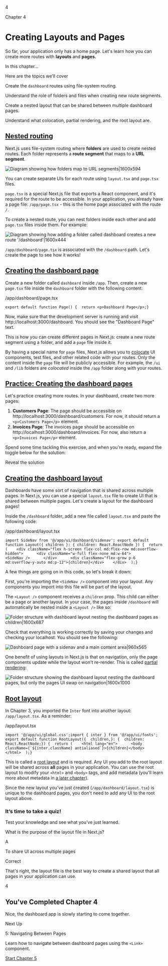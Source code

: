 4

Chapter 4

# Creating Layouts and Pages

So far, your application only has a home page. Let's learn how you can create more routes with **layouts** and **pages**.

In this chapter...

Here are the topics we’ll cover

Create the `dashboard` routes using file-system routing.

Understand the role of folders and files when creating new route segments.

Create a nested layout that can be shared between multiple dashboard pages.

Understand what colocation, partial rendering, and the root layout are.

## [Nested routing](https://nextjs.org/learn/dashboard-app/creating-layouts-and-pages#nested-routing)

Next.js uses file-system routing where **folders** are used to create nested routes. Each folder represents a **route segment** that maps to a **URL segment**.

![Diagram showing how folders map to URL segments|1600x594](https://nextjs.org/_next/image?url=%2Flearn%2Fdark%2Ffolders-to-url-segments.png&w=3840&q=75&dpl=dpl_FCceakDAygFm3XpfzDutxg9ALjmD)

You can create separate UIs for each route using `layout.tsx` and `page.tsx` files.

`page.tsx` is a special Next.js file that exports a React component, and it's required for the route to be accessible. In your application, you already have a page file: `/app/page.tsx` - this is the home page associated with the route `/`.

To create a nested route, you can nest folders inside each other and add `page.tsx` files inside them. For example:

![Diagram showing how adding a folder called dashboard creates a new route '/dashboard'|1600x444](https://nextjs.org/_next/image?url=%2Flearn%2Fdark%2Fdashboard-route.png&w=3840&q=75&dpl=dpl_FCceakDAygFm3XpfzDutxg9ALjmD)

`/app/dashboard/page.tsx` is associated with the `/dashboard` path. Let's create the page to see how it works!

## [Creating the dashboard page](https://nextjs.org/learn/dashboard-app/creating-layouts-and-pages#creating-the-dashboard-page)

Create a new folder called `dashboard` inside `/app`. Then, create a new `page.tsx` file inside the `dashboard` folder with the following content:

/app/dashboard/page.tsx

```
export default function Page() {  return <p>Dashboard Page</p>;}
```

Now, make sure that the development server is running and visit http://localhost:3000/dashboard. You should see the "Dashboard Page" text.

This is how you can create different pages in Next.js: create a new route segment using a folder, and add a `page` file inside it.

By having a special name for `page` files, Next.js allows you to [colocate](https://nextjs.org/docs/app/building-your-application/routing#colocation) UI components, test files, and other related code with your routes. Only the content inside the `page` file will be publicly accessible. For example, the `/ui` and `/lib` folders are _colocated_ inside the `/app` folder along with your routes.

## [Practice: Creating the dashboard pages](https://nextjs.org/learn/dashboard-app/creating-layouts-and-pages#practice-creating-the-dashboard-pages)

Let's practice creating more routes. In your dashboard, create two more pages:

1. **Customers Page**: The page should be accessible on http://localhost:3000/dashboard/customers. For now, it should return a `<p>Customers Page</p>` element.
2. **Invoices Page**: The invoices page should be accessible on http://localhost:3000/dashboard/invoices. For now, also return a `<p>Invoices Page</p>` element.

Spend some time tackling this exercise, and when you're ready, expand the toggle below for the solution:

Reveal the solution

## [Creating the dashboard layout](https://nextjs.org/learn/dashboard-app/creating-layouts-and-pages#creating-the-dashboard-layout)

Dashboards have some sort of navigation that is shared across multiple pages. In Next.js, you can use a special `layout.tsx` file to create UI that is shared between multiple pages. Let's create a layout for the dashboard pages!

Inside the `/dashboard` folder, add a new file called `layout.tsx` and paste the following code:

/app/dashboard/layout.tsx

```
import SideNav from '@/app/ui/dashboard/sidenav'; export default function Layout({ children }: { children: React.ReactNode }) {  return (    <div className="flex h-screen flex-col md:flex-row md:overflow-hidden">      <div className="w-full flex-none md:w-64">        <SideNav />      </div>      <div className="flex-grow p-6 md:overflow-y-auto md:p-12">{children}</div>    </div>  );}
```

A few things are going on in this code, so let's break it down:

First, you're importing the `<SideNav />` component into your layout. Any components you import into this file will be part of the layout.

The `<Layout />` component receives a `children` prop. This child can either be a page or another layout. In your case, the pages inside `/dashboard` will automatically be nested inside a `<Layout />` like so:

![Folder structure with dashboard layout nesting the dashboard pages as children|1600x687](https://nextjs.org/_next/image?url=%2Flearn%2Fdark%2Fshared-layout.png&w=3840&q=75&dpl=dpl_FCceakDAygFm3XpfzDutxg9ALjmD)

Check that everything is working correctly by saving your changes and checking your localhost. You should see the following:

![Dashboard page with a sidenav and a main content area|960x565](https://nextjs.org/_next/image?url=%2Flearn%2Fdark%2Fshared-layout-page.png&w=1920&q=75&dpl=dpl_FCceakDAygFm3XpfzDutxg9ALjmD)

One benefit of using layouts in Next.js is that on navigation, only the page components update while the layout won't re-render. This is called [partial rendering](https://nextjs.org/docs/app/building-your-application/routing/linking-and-navigating#3-partial-rendering):

![Folder structure showing the dashboard layout nesting the dashboard pages, but only the pages UI swap on navigation|1600x1000](https://nextjs.org/_next/image?url=%2Flearn%2Fdark%2Fpartial-rendering-dashboard.png&w=3840&q=75&dpl=dpl_FCceakDAygFm3XpfzDutxg9ALjmD)

## [Root layout](https://nextjs.org/learn/dashboard-app/creating-layouts-and-pages#root-layout)

In Chapter 3, you imported the `Inter` font into another layout: `/app/layout.tsx`. As a reminder:

/app/layout.tsx

```
import '@/app/ui/global.css';import { inter } from '@/app/ui/fonts'; export default function RootLayout({  children,}: {  children: React.ReactNode;}) {  return (    <html lang="en">      <body className={`${inter.className} antialiased`}>{children}</body>    </html>  );}
```

This is called a [root layout](https://nextjs.org/docs/app/building-your-application/routing/pages-and-layouts#root-layout-required) and is required. Any UI you add to the root layout will be shared across **all** pages in your application. You can use the root layout to modify your `<html>` and `<body>` tags, and add metadata (you'll learn more about metadata in [a later chapter](https://nextjs.org/learn/dashboard-app/adding-metadata)).

Since the new layout you've just created (`/app/dashboard/layout.tsx`) is unique to the dashboard pages, you don't need to add any UI to the root layout above.

### It’s time to take a quiz!

Test your knowledge and see what you’ve just learned.

What is the purpose of the layout file in Next.js?

A

To share UI across multiple pages

Correct

That's right, the layout file is the best way to create a shared layout that all pages in your application can use.

4

## You've Completed Chapter 4

Nice, the dashboard app is slowly starting to come together.

Next Up

5: Navigating Between Pages

Learn how to navigate between dashboard pages using the `<Link>` component.

[Start Chapter 5](./navigating-between-pages.md)
